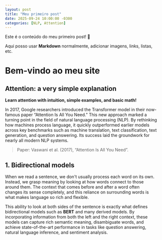```yaml
---
layout: post
title: "Meu primeiro post"
date: 2025-09-24 10:00:00 -0300
categories: [NLP, Attention]
---
```


Este é o conteúdo do meu primeiro post! 🎉

Aqui posso usar **Markdown** normalmente, adicionar imagens, links, listas, etc.

# Bem-vindo ao meu site

## Attention: a very simple explanation
**Learn attention with intuition, simple examples, and basic math!**

In 2017, Google researchers introduced the Transformer model in their now-famous paper
“Attention Is All You Need.” This new approach marked a turning point in the field of
natural language processing (NLP). By rethinking how machines process language, it quickly
outperformed earlier models across key benchmarks such as machine translation, text
classification, text generation, and question answering. Its success laid the groundwork
for nearly all modern NLP systems.

> Paper: Vaswani et al. (2017), “Attention Is All You Need”.

## 1. Bidirectional models
When we read a sentence, we don't usually process each word on its own. Instead, we grasp
meaning by looking at how words connect to those around them. The context that comes before
and after a word often changes its sense completely, and this reliance on surrounding words
is what makes language so rich and flexible.

This ability to look at both sides of the sentence is exactly what defines bidirectional
models such as **BERT** and many derived models. By incorporating information from both the
left and the right context, these models can capture rich semantic meaning, disambiguate
words, and achieve state-of-the-art performance in tasks like question answering, natural
language inference, and sentiment analysis.
